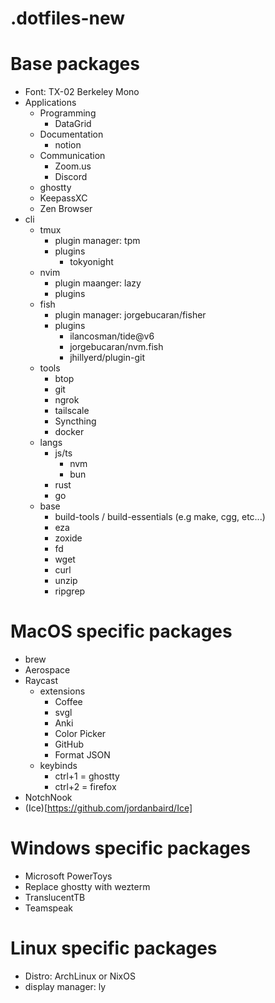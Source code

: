 # .dotfiles-new

# Base packages
- Font: TX-02 Berkeley Mono
- Applications
    - Programming
        - DataGrid
    - Documentation
        - notion
    - Communication
        - Zoom.us
        - Discord
    - ghostty
    - KeepassXC
    - Zen Browser 
- cli 
    - tmux
        - plugin manager: tpm
        - plugins
            - tokyonight
    - nvim
        - plugin maanger: lazy
        - plugins
    - fish
        - plugin manager: jorgebucaran/fisher
        - plugins
            - ilancosman/tide@v6
            - jorgebucaran/nvm.fish
            - jhillyerd/plugin-git
    - tools 
        - btop
        - git
        - ngrok
        - tailscale
        - Syncthing
        - docker
    - langs
        - js/ts
            - nvm
            - bun
        - rust
        - go
    - base
        - build-tools / build-essentials (e.g make, cgg, etc...)
        - eza
        - zoxide
        - fd
        - wget
        - curl
        - unzip
        - ripgrep


# MacOS specific packages
- brew
- Aerospace
- Raycast
    - extensions
        - Coffee
        - svgl
        - Anki
        - Color Picker
        - GitHub
        - Format JSON
    - keybinds
        - ctrl+1 = ghostty
        - ctrl+2 = firefox 
- NotchNook 
- (Ice)[https://github.com/jordanbaird/Ice]

# Windows specific packages
- Microsoft PowerToys
- Replace ghostty with wezterm
- TranslucentTB
- Teamspeak

# Linux specific packages
- Distro: ArchLinux or NixOS
- display manager: ly

